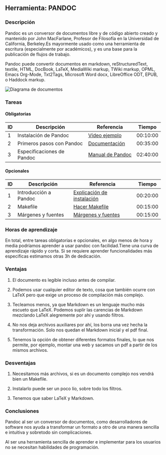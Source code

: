 ##  Herramienta: PANDOC 

### Descripción
    
Pandoc es un conversor de documentos libre y de código abierto creado y mantenido por John MacFarlane, Profesor de Filosofía en la Universidad de California, Berkeley.Es mayormente usado como una herramienta de escritura (especialmente por académicos), y es una base para la publicación de flujos de trabajo.

Pandoc puede convertir documentos en markdown, reStructuredText, textile, HTML, DocBook, LaTeX, MediaWiki markup, TWiki markup, OPML, Emacs Org-Mode, Txt2Tags, Microsoft Word docx, LibreOffice ODT, EPUB, o Haddock markup. 

![Diagrama de documentos](https://ull-esit-dsi-1617.github.io/estudiar-las-rutas-en-expressjs-alberto-diego/Diego/Pandoc/imagenes/portada.png)

### Tareas

#### Obligatorias

| ID      | Descripción | Referencia | Tiempo  |
| ------- | ----------- | ---------- | ------- |
| 1  |Instalación de Pandoc| [Vídeo ejemplo](https://www.youtube.com/watch?v=XZDgWf94f5I) | 00:10:00|
| 2  |Primeros pasos con Pandoc| [Documentación](https://pandoc.org/getting-started.html) | 00:35:00|
| 3  |Especificaciones de Pandoc| [Manual de Pandoc](https://pandoc.org/MANUAL.html) | 02:40:00|


#### Opcionales

| ID      | Descripción | Referencia | Tiempo  |
| ------- | ----------- | ---------- | ------- |
| 1  |Introducción a Pandoc| [Explicación de instalación](https://www.youtube.com/watch?v=N31E_NZYQQY) | 00:20:00|
| 2  |Makefile| [Hacer Makefile](https://ondahostil.wordpress.com/2015/12/01/lo-que-he-aprendido-makefile-para-pandoc/) | 00:15:00|
| 3  |Márgenes y fuentes| [Márgenes y fuentes](https://ondahostil.wordpress.com/2017/03/11/lo-que-he-aprendido-margenes-y-fuentes-en-pandoc/) | 00:15:00|

### Horas de aprendizaje
En total, entre tareas obligatorias e opcionales, en algo menos de hora y media podríamos aprender a usar pandoc con facilidad.Tiene una curva de aprendizaje rápido y corta. 
Si se requiere aprender funcionalidades más especificas estimamos otras 3h de dedicación.


### Ventajas

1. El documento es legible incluso antes de compilar.

2. Podemos usar cualquier editor de texto, cosa que también ocurre con LaTeX pero que exige un proceso de compilación más complejo.

3. Tecleamos menos, ya que Markdown es un lenguaje mucho más escueto que LaTeX. Podemos suplir las carencias de Markdown mezclando LaTeX alegremente por ahí y usando filtros.

4. No nos deja archivos auxiliares por ahí, los borra una vez hecha la transformación. Solo nos quedan el Markdown inicial y el pdf final.

5. Tenemos la opción de obtener diferentes formatos finales, lo que nos permite, por ejemplo, montar una web y sacamos un pdf a partir de los mismos archivos.


### Desventajas

1. Necesitamos más archivos, si es un documento complejo nos vendrá bien un Makefile.

2. Instalarlo puede ser un poco lío, sobre todo los filtros.

3. Tenemos que saber LaTeX y Markdown.

### Conclusiones
Pandoc al ser un conversor de documentos, como desarrolladores de software nos ayuda a transformar un formato a otro de una manera sencilla e intuitiva y sobretodo sin complicaciones. 

Al ser una herramienta sencilla de aprender e implementar para los usuarios no se necesitan habilidades de programación.  
